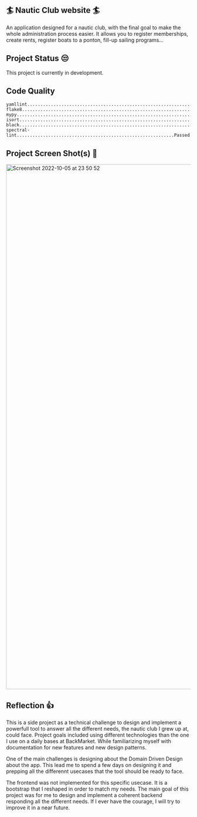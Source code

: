 ## 🏄 Nautic Club website 🏄

An application designed for a nautic club, with the final goal to make the whole administration process easier.
It allows you to register memberships, create rents, register boats to a ponton, fill-up sailing programs...

## Project Status 😒

This project is currently in development.

## Code Quality

```
yamllint.................................................................Passed
flake8...................................................................Passed
mypy.....................................................................Passed
isort....................................................................Passed
black....................................................................Passed
spectral-lint............................................................Passed
```

## Project Screen Shot(s) 👀

<img width="1430" alt="Screenshot 2022-10-05 at 23 50 52" src="https://user-images.githubusercontent.com/29426441/194170711-dd2afda1-6c69-4391-a047-e4097ae01a7b.png">

## Reflection 👍

This is a side project as a technical challenge to design and implement a powerfull tool to answer all the different needs, the nautic club I grew up at, could face. Project goals included using different technologies than the one I use on a daily bases at BackMarket. While familiarizing myself with documentation for new features and new design patterns.

One of the main challenges is designing about the Domain Driven Design about the app. This lead me to spend a few days on designing it and prepping all the differennt usecases that the tool should be ready to face.

The frontend was not implemented for this specific usecase. It is a bootstrap that I reshaped in order to match my needs. The main goal of this project was for me to design and implement a coherent backend responding all the different needs. If I ever have the courage, I will try to improve it in a near future.
